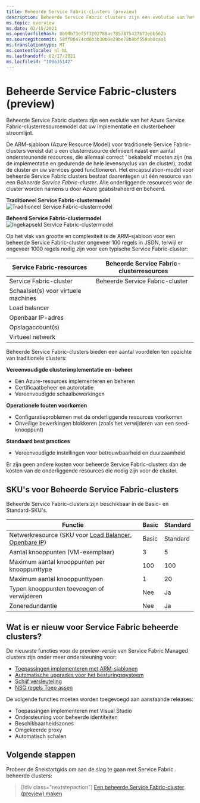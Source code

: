 ```yaml
---
title: Beheerde Service Fabric-clusters (preview)
description: Beheerde Service Fabric clusters zijn een evolutie van het Azure Service Fabric-clusterresourcemodel dat de implementatie en het clusterbeheer stroomlijnt.
ms.topic: overview
ms.date: 02/15/2021
ms.openlocfilehash: 8b90b73ef5f3202788ac7857875427673ebb562b
ms.sourcegitcommit: 58ff80474cd8b3b30b0e29be78b8bf559ab0caa1
ms.translationtype: MT
ms.contentlocale: nl-NL
ms.lasthandoff: 02/17/2021
ms.locfileid: "100635142"
---
```

# <a name="service-fabric-managed-clusters-preview"></a>Beheerde Service Fabric-clusters (preview)

Beheerde Service Fabric clusters zijn een evolutie van het Azure Service Fabric-clusterresourcemodel dat uw implementatie en clusterbeheer stroomlijnt.

De ARM-sjabloon (Azure Resource Model) voor traditionele Service Fabric-clusters vereist dat u een clusterresource definieert naast een aantal ondersteunende resources, die allemaal correct ' bekabeld' moeten zijn (na de implementatie en gedurende de hele levenscyclus van de cluster), zodat de cluster en uw services goed functioneren. Het encapsulation-model voor beheerde Service Fabric clusters bestaat daarentegen uit één resource van een *Beheerde Service Fabric-cluster*. Alle onderliggende resources voor de cluster worden namens u door Azure geabstraheerd en beheerd.

**Traditioneel Service Fabric-clustermodel**
![Traditioneel Service Fabric-clustermodel][sf-composition]

**Beheerd Service Fabric-clustermodel**
![Ingekapseld Service Fabric-clustermodel][sf-encapsulation]

Op het vlak van grootte en complexiteit is de ARM-sjabloon voor een beheerde Service Fabric-cluster ongeveer 100 regels in JSON, terwijl er ongeveer 1000 regels nodig zijn voor een typische Service Fabric-cluster:

| Service Fabric-resources | Beheerde Service Fabric-clusterresources |
|----------|-----------|
| Service Fabric-cluster | Beheerde Service Fabric-cluster |
| Schaalset(s) voor virtuele machines | |
| Load balancer | |
| Openbaar IP-adres | |
| Opslagaccount(s) | |
| Virtueel netwerk | |

Beheerde Service Fabric-clusters bieden een aantal voordelen ten opzichte van traditionele clusters:

**Vereenvoudigde clusterimplementatie en -beheer**
- Eén Azure-resources implementeren en beheren
- Certificaatbeheer en autorotatie
- Vereenvoudigde schaalbewerkingen

**Operationele fouten voorkomen**
- Configuratieproblemen met de onderliggende resources voorkomen
- Onveilige bewerkingen blokkeren (zoals het verwijderen van een seed-knooppunt)

**Standaard best practices**
- Vereenvoudigde instellingen voor betrouwbaarheid en duurzaamheid

Er zijn geen andere kosten voor beheerde Service Fabric-clusters dan de kosten van de onderliggende resources die nodig zijn voor de cluster.

## <a name="service-fabric-managed-cluster-skus"></a>SKU's voor Beheerde Service Fabric-clusters

Beheerde Service Fabric-clusters zijn beschikbaar in de Basic- en Standard-SKU's.

| Functie | Basic | Standard |
| ------- | ----- | -------- |
| Netwerkresource (SKU voor [Load Balancer](../load-balancer/skus.md), [Openbare IP](../virtual-network/public-ip-addresses.md)) | Basic | Standard |
| Aantal knooppunten (VM-exemplaar) | 3 | 5 |
| Maximum aantal knooppunten per knooppunttype | 100 | 100 |
| Maximum aantal knooppunttypen | 1 | 20 |
| Typen knooppunten toevoegen of verwijderen | Nee | Ja |
| Zoneredundantie | Nee | Ja |

## <a name="whats-new-for-service-fabric-managed-clusters"></a>Wat is er nieuw voor Service Fabric beheerde clusters?

De nieuwste functies voor de preview-versie van Service Fabric Managed clusters zijn onder meer ondersteuning voor:

* [Toepassingen implementeren met ARM-sjablonen](how-to-managed-cluster-app-deployment-template.md)
* [Automatische upgrades voor het besturingssysteem](how-to-managed-cluster-configuration.md#enable-automatic-os-image-upgrades)
* [Schijf versleuteling](how-to-enable-managed-cluster-disk-encryption.md)
* [NSG regels Toep assen](how-to-managed-cluster-configuration.md#apply-nsg-rules)

De volgende functies moeten worden toegevoegd aan aanstaande releases:

* Toepassingen implementeren met Visual Studio
* Ondersteuning voor beheerde identiteiten
* Beschikbaarheidszones
* Omgekeerde proxy
* Automatisch schalen

## <a name="next-steps"></a>Volgende stappen

Probeer de Snelstartgids om aan de slag te gaan met Service Fabric beheerde clusters:

> [!div class="nextstepaction"]
> [Een beheerde Service Fabric-cluster (preview) maken](quickstart-managed-cluster-template.md)


[sf-composition]: ./media/overview-managed-cluster/sfrp-composition-resource.png
[sf-encapsulation]: ./media/overview-managed-cluster/sfrp-encapsulated-resource.png